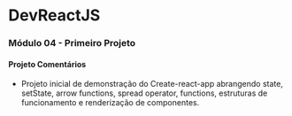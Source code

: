 # DevReactJS

### Módulo 04 - Primeiro Projeto
#### Projeto Comentários
- Projeto inicial de demonstração do Create-react-app abrangendo state, setState, arrow functions, spread operator, functions, estruturas de funcionamento e renderização de componentes.
